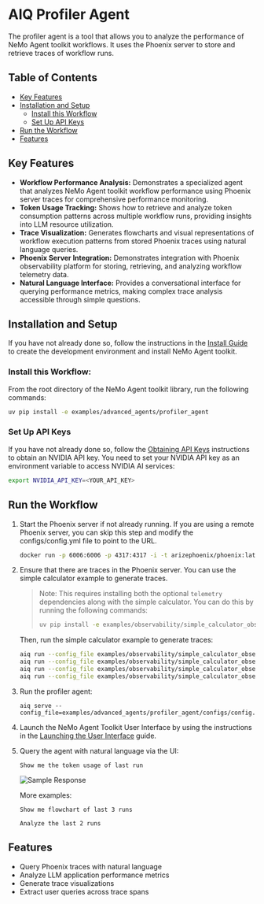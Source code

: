 <!--
SPDX-FileCopyrightText: Copyright (c) 2025, NVIDIA CORPORATION & AFFILIATES. All rights reserved.
SPDX-License-Identifier: Apache-2.0

Licensed under the Apache License, Version 2.0 (the "License");
you may not use this file except in compliance with the License.
You may obtain a copy of the License at

http://www.apache.org/licenses/LICENSE-2.0

Unless required by applicable law or agreed to in writing, software
distributed under the License is distributed on an "AS IS" BASIS,
WITHOUT WARRANTIES OR CONDITIONS OF ANY KIND, either express or implied.
See the License for the specific language governing permissions and
limitations under the License.
-->

# AIQ Profiler Agent

The profiler agent is a tool that allows you to analyze the performance of NeMo Agent toolkit workflows. It uses the Phoenix server to store and retrieve traces of workflow runs.

## Table of Contents

- [Key Features](#key-features)
- [Installation and Setup](#installation-and-setup)
  - [Install this Workflow](#install-this-workflow)
  - [Set Up API Keys](#set-up-api-keys)
- [Run the Workflow](#run-the-workflow)
- [Features](#features)

## Key Features

- **Workflow Performance Analysis:** Demonstrates a specialized agent that analyzes NeMo Agent toolkit workflow performance using Phoenix server traces for comprehensive performance monitoring.
- **Token Usage Tracking:** Shows how to retrieve and analyze token consumption patterns across multiple workflow runs, providing insights into LLM resource utilization.
- **Trace Visualization:** Generates flowcharts and visual representations of workflow execution patterns from stored Phoenix traces using natural language queries.
- **Phoenix Server Integration:** Demonstrates integration with Phoenix observability platform for storing, retrieving, and analyzing workflow telemetry data.
- **Natural Language Interface:** Provides a conversational interface for querying performance metrics, making complex trace analysis accessible through simple questions.

## Installation and Setup

If you have not already done so, follow the instructions in the [Install Guide](../../../docs/source/quick-start/installing.md) to create the development environment and install NeMo Agent toolkit.

### Install this Workflow:

From the root directory of the NeMo Agent toolkit library, run the following commands:

```bash
uv pip install -e examples/advanced_agents/profiler_agent
```

### Set Up API Keys
If you have not already done so, follow the [Obtaining API Keys](../../../docs/source/quick-start/installing.md#obtaining-api-keys) instructions to obtain an NVIDIA API key. You need to set your NVIDIA API key as an environment variable to access NVIDIA AI services:

```bash
export NVIDIA_API_KEY=<YOUR_API_KEY>
```

## Run the Workflow

1. Start the Phoenix server if not already running. If you are using a remote Phoenix server, you can skip this step and modify the configs/config.yml file to point to the URL.
   ```bash
   docker run -p 6006:6006 -p 4317:4317 -i -t arizephoenix/phoenix:latest
   ```

2. Ensure that there are traces in the Phoenix server. You can use the simple calculator example to generate traces.
   > Note: This requires installing both the optional `telemetry` dependencies along with the simple calculator. You can do this by running the following commands:
   > ```bash
   > uv pip install -e examples/observability/simple_calculator_observability
   > ```

   Then, run the simple calculator example to generate traces:
   ```bash
   aiq run --config_file examples/observability/simple_calculator_observability/configs/config-tracing.yml --input "Is the product of 2 * 4 greater than the current hour of the day?"
   aiq run --config_file examples/observability/simple_calculator_observability/configs/config-tracing.yml --input "Is the product of 33 * 4 greater than the current hour of the day?"
   aiq run --config_file examples/observability/simple_calculator_observability/configs/config-tracing.yml --input "Is the sum of 44 and 55 greater than the current hour of the day?"
   aiq run --config_file examples/observability/simple_calculator_observability/configs/config-tracing.yml --input "Is the difference between 7 and 5 less than the current hour of the day?"
   ```

3. Run the profiler agent:
   ```
   aiq serve --config_file=examples/advanced_agents/profiler_agent/configs/config.yml
   ```

4. Launch the NeMo Agent Toolkit User Interface by using the instructions in the [Launching the User Interface](../../../docs/source/quick-start/launching-ui.md#launch-the-nemo-agent-toolkit-user-interface) guide.

5. Query the agent with natural language via the UI:
   ```
   Show me the token usage of last run
   ```

   ![Sample Response](../../../docs/source/_static/profiler-agent.png "Sample Response UI Image")

   More examples:
   ```
   Show me flowchart of last 3 runs
   ```

   ```
   Analyze the last 2 runs
   ```

## Features

- Query Phoenix traces with natural language
- Analyze LLM application performance metrics
- Generate trace visualizations
- Extract user queries across trace spans
